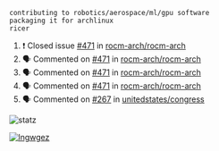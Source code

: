 ```
contributing to robotics/aerospace/ml/gpu software
packaging it for archlinux
ricer
```

<!--START_SECTION:activity-->
1. ❗️ Closed issue [#471](https://github.com/rocm-arch/rocm-arch/issues/471) in [rocm-arch/rocm-arch](https://github.com/rocm-arch/rocm-arch)
2. 🗣 Commented on [#471](https://github.com/rocm-arch/rocm-arch/issues/471) in [rocm-arch/rocm-arch](https://github.com/rocm-arch/rocm-arch)
3. 🗣 Commented on [#471](https://github.com/rocm-arch/rocm-arch/issues/471) in [rocm-arch/rocm-arch](https://github.com/rocm-arch/rocm-arch)
4. 🗣 Commented on [#471](https://github.com/rocm-arch/rocm-arch/issues/471) in [rocm-arch/rocm-arch](https://github.com/rocm-arch/rocm-arch)
5. 🗣 Commented on [#267](https://github.com/unitedstates/congress/issues/267) in [unitedstates/congress](https://github.com/unitedstates/congress)
<!--END_SECTION:activity-->


![statz](https://github-readme-stats.vercel.app/api?username=acxz&include_all_commits=true&show_icons=true)

[![lngwgez](https://github-readme-stats.vercel.app/api/top-langs/?username=acxz&layout=compact)](https://github.com/acxz/github-readme-stats)


<!--
**acxz/acxz** is a ✨ _special_ ✨ repository because its `README.md` (this file) appears on your GitHub profile.

Here are some ideas to get you started:

- 🔭 I’m currently working on ...
- 🌱 I’m currently learning ...
- 👯 I’m looking to collaborate on ...
- 🤔 I’m looking for help with ...
- 💬 Ask me about ...
- 📫 How to reach me: ...
- 😄 Pronouns: ...
- ⚡ Fun fact: ...
-->
